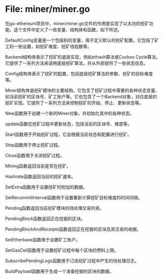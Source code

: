 # File: miner/miner.go

在go-ethereum项目中，miner/miner.go文件的作用是实现了以太坊的挖矿功能。这个文件中定义了一些变量、结构体和函数，如下所述。

DefaultConfig变量是一个包级别的变量，用于定义默认的挖矿配置。它包括了矿工的一些设置，如挖矿难度、挖矿线程数等。

Backend结构体表示了挖矿的底层实现，例如ethash算法或Cuckoo Cycle算法。它提供了一系列方法来调用底层挖矿算法，并从外部提供了一些状态信息。

Config结构体表示了挖矿的配置，包括底层挖矿算法的参数、挖矿的目标难度等。

Miner结构体是挖矿模块的主要结构，它包含了挖矿过程中需要的各种状态变量，如当前挖矿的区块号、矿工账户等。它也包含了一个Backend对象，对应底层的挖矿实现。它提供了一系列方法来控制挖矿的开始、停止、更新状态等。

New函数用于创建一个新的Miner对象，并初始化其中的各种状态。

update函数在挖矿过程中更新状态，包括当前的区块号、难度等。

Start函数用于开始挖矿过程，它会根据当前状态和配置进行挖矿。

Stop函数用于停止挖矿过程。

Close函数用于关闭挖矿过程。

Mining函数返回当前是否在挖矿。

Hashrate函数返回当前的挖矿速率。

SetExtra函数用于设置挖矿时附加的数据。

SetRecommitInterval函数用于设置重新计算挖矿目标难度的时间间隔。

Pending函数返回当前挖矿模块的待处理交易列表。

PendingBlock函数返回正在挖掘的区块。

PendingBlockAndReceipts函数返回正在挖掘的区块及其交易的收据。

SetEtherbase函数用于设置矿工账户。

SetGasCeil函数用于设置挖矿过程中每个区块的燃料上限。

SubscribePendingLogs函数用于订阅挖矿过程中产生的待处理日志。

BuildPayload函数用于生成一个准备挖掘的区块的数据。

